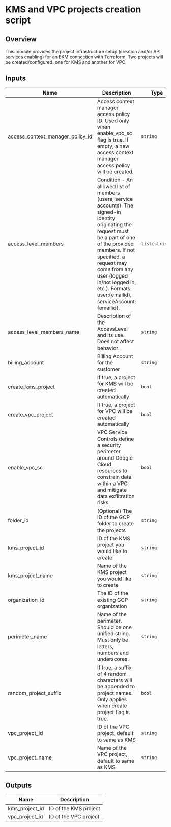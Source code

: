 # KMS and VPC projects creation script

## Overview

This module provides the project infrastructure setup (creation and/or API services enabling) for an EKM connection with Terraform. Two projects will be created/configured: one for KMS and another for VPC.

<!-- BEGINNING OF PRE-COMMIT-TERRAFORM DOCS HOOK -->
## Inputs

| Name | Description | Type | Default | Required |
|------|-------------|------|---------|:--------:|
| access\_context\_manager\_policy\_id | Access context manager access policy ID. Used only when enable\_vpc\_sc flag is true. If empty, a new access context manager access policy will be created. | `string` | `""` | no |
| access\_level\_members | Condition - An allowed list of members (users, service accounts). The signed-in identity originating the request must be a part of one of the provided members. If not specified, a request may come from any user (logged in/not logged in, etc.). Formats: user:{emailid}, serviceAccount:{emailid}. | `list(string)` | `[]` | no |
| access\_level\_members\_name | Description of the AccessLevel and its use. Does not affect behavior. | `string` | `"ekm_vpc_sc_access_level_member"` | no |
| billing\_account | Billing Account for the customer | `string` | `""` | no |
| create\_kms\_project | If true, a project for KMS will be created automatically | `bool` | `true` | no |
| create\_vpc\_project | If true, a project for VPC will be created automatically | `bool` | `true` | no |
| enable\_vpc\_sc | VPC Service Controls define a security perimeter around Google Cloud resources to constrain data within a VPC and mitigate data exfiltration risks. | `bool` | n/a | yes |
| folder\_id | (Optional) The ID of the GCP folder to create the projects | `string` | `""` | no |
| kms\_project\_id | ID of the KMS project you would like to create | `string` | `""` | no |
| kms\_project\_name | Name of the KMS project you would like to create | `string` | n/a | yes |
| organization\_id | The ID of the existing GCP organization | `string` | n/a | yes |
| perimeter\_name | Name of the perimeter. Should be one unified string. Must only be letters, numbers and underscores. | `string` | `"ekm_perimeter"` | no |
| random\_project\_suffix | If true, a suffix of 4 random characters will be appended to project names. Only applies when create project flag is true. | `bool` | `false` | no |
| vpc\_project\_id | ID of the VPC project, default to same as KMS | `string` | `""` | no |
| vpc\_project\_name | Name of the VPC project, default to same as KMS | `string` | `""` | no |

## Outputs

| Name | Description |
|------|-------------|
| kms\_project\_id | ID of the KMS project |
| vpc\_project\_id | ID of the VPC project |

<!-- END OF PRE-COMMIT-TERRAFORM DOCS HOOK -->

